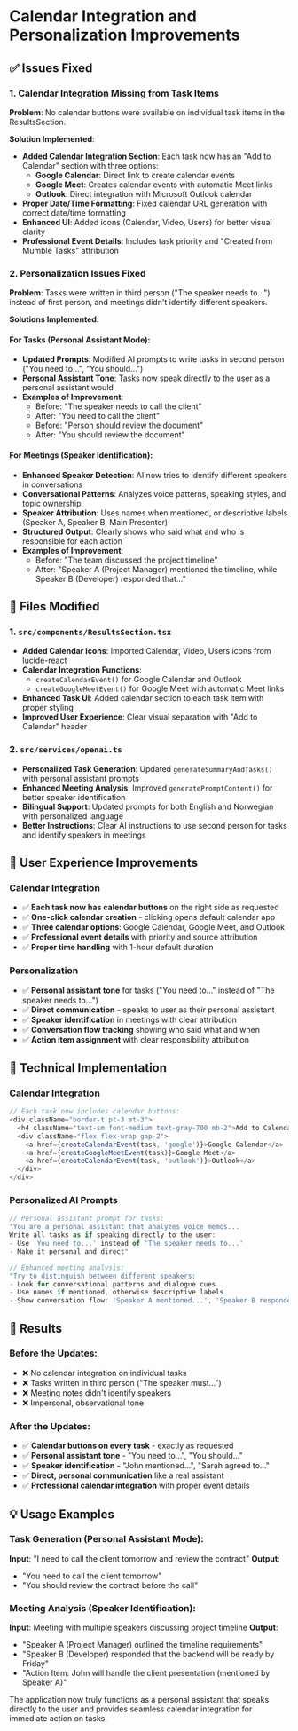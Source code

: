 # Calendar Integration and Personalization Improvements

## ✅ Issues Fixed

### 1. Calendar Integration Missing from Task Items
**Problem**: No calendar buttons were available on individual task items in the ResultsSection.

**Solution Implemented**:
- **Added Calendar Integration Section**: Each task now has an "Add to Calendar" section with three options:
  - **Google Calendar**: Direct link to create calendar events
  - **Google Meet**: Creates calendar events with automatic Meet links
  - **Outlook**: Direct integration with Microsoft Outlook calendar
- **Proper Date/Time Formatting**: Fixed calendar URL generation with correct date/time formatting
- **Enhanced UI**: Added icons (Calendar, Video, Users) for better visual clarity
- **Professional Event Details**: Includes task priority and "Created from Mumble Tasks" attribution

### 2. Personalization Issues Fixed
**Problem**: Tasks were written in third person ("The speaker needs to...") instead of first person, and meetings didn't identify different speakers.

**Solutions Implemented**:

#### For Tasks (Personal Assistant Mode):
- **Updated Prompts**: Modified AI prompts to write tasks in second person ("You need to...", "You should...")
- **Personal Assistant Tone**: Tasks now speak directly to the user as a personal assistant would
- **Examples of Improvement**:
  - Before: "The speaker needs to call the client"
  - After: "You need to call the client"
  - Before: "Person should review the document"
  - After: "You should review the document"

#### For Meetings (Speaker Identification):
- **Enhanced Speaker Detection**: AI now tries to identify different speakers in conversations
- **Conversational Patterns**: Analyzes voice patterns, speaking styles, and topic ownership
- **Speaker Attribution**: Uses names when mentioned, or descriptive labels (Speaker A, Speaker B, Main Presenter)
- **Structured Output**: Clearly shows who said what and who is responsible for each action
- **Examples of Improvement**:
  - Before: "The team discussed the project timeline"
  - After: "Speaker A (Project Manager) mentioned the timeline, while Speaker B (Developer) responded that..."

## 📁 Files Modified

### 1. `src/components/ResultsSection.tsx`
- **Added Calendar Icons**: Imported Calendar, Video, Users icons from lucide-react
- **Calendar Integration Functions**: 
  - `createCalendarEvent()` for Google Calendar and Outlook
  - `createGoogleMeetEvent()` for Google Meet with automatic Meet links
- **Enhanced Task UI**: Added calendar section to each task item with proper styling
- **Improved User Experience**: Clear visual separation with "Add to Calendar" header

### 2. `src/services/openai.ts`
- **Personalized Task Generation**: Updated `generateSummaryAndTasks()` with personal assistant prompts
- **Enhanced Meeting Analysis**: Improved `generatePromptContent()` for better speaker identification
- **Bilingual Support**: Updated prompts for both English and Norwegian with personalized language
- **Better Instructions**: Clear AI instructions to use second person for tasks and identify speakers in meetings

## 🎯 User Experience Improvements

### Calendar Integration
- ✅ **Each task now has calendar buttons** on the right side as requested
- ✅ **One-click calendar creation** - clicking opens default calendar app
- ✅ **Three calendar options**: Google Calendar, Google Meet, and Outlook
- ✅ **Professional event details** with priority and source attribution
- ✅ **Proper time handling** with 1-hour default duration

### Personalization
- ✅ **Personal assistant tone** for tasks ("You need to..." instead of "The speaker needs to...")
- ✅ **Direct communication** - speaks to user as their personal assistant
- ✅ **Speaker identification** in meetings with clear attribution
- ✅ **Conversation flow tracking** showing who said what and when
- ✅ **Action item assignment** with clear responsibility attribution

## 🔧 Technical Implementation

### Calendar Integration
```typescript
// Each task now includes calendar buttons:
<div className="border-t pt-3 mt-3">
  <h4 className="text-sm font-medium text-gray-700 mb-2">Add to Calendar</h4>
  <div className="flex flex-wrap gap-2">
    <a href={createCalendarEvent(task, 'google')}>Google Calendar</a>
    <a href={createGoogleMeetEvent(task)}>Google Meet</a>
    <a href={createCalendarEvent(task, 'outlook')}>Outlook</a>
  </div>
</div>
```

### Personalized AI Prompts
```typescript
// Personal assistant prompt for tasks:
"You are a personal assistant that analyzes voice memos...
Write all tasks as if speaking directly to the user:
- Use 'You need to...' instead of 'The speaker needs to...'
- Make it personal and direct"

// Enhanced meeting analysis:
"Try to distinguish between different speakers:
- Look for conversational patterns and dialogue cues
- Use names if mentioned, otherwise descriptive labels
- Show conversation flow: 'Speaker A mentioned...', 'Speaker B responded...'"
```

## 🚀 Results

### Before the Updates:
- ❌ No calendar integration on individual tasks
- ❌ Tasks written in third person ("The speaker must...")
- ❌ Meeting notes didn't identify speakers
- ❌ Impersonal, observational tone

### After the Updates:
- ✅ **Calendar buttons on every task** - exactly as requested
- ✅ **Personal assistant tone** - "You need to...", "You should..."
- ✅ **Speaker identification** - "John mentioned...", "Sarah agreed to..."
- ✅ **Direct, personal communication** like a real assistant
- ✅ **Professional calendar integration** with proper event details

## 💡 Usage Examples

### Task Generation (Personal Assistant Mode):
**Input**: "I need to call the client tomorrow and review the contract"
**Output**: 
- "You need to call the client tomorrow"
- "You should review the contract before the call"

### Meeting Analysis (Speaker Identification):
**Input**: Meeting with multiple speakers discussing project timeline
**Output**:
- "Speaker A (Project Manager) outlined the timeline requirements"
- "Speaker B (Developer) responded that the backend will be ready by Friday"
- "Action Item: John will handle the client presentation (mentioned by Speaker A)"

The application now truly functions as a personal assistant that speaks directly to the user and provides seamless calendar integration for immediate action on tasks.
